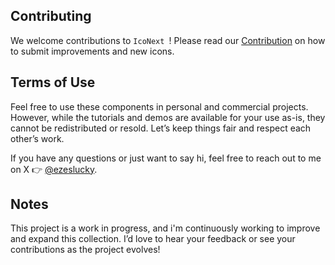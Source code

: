 

## Contributing

We welcome contributions to `IcoNext
`! Please read our [Contribution](CONTRIBUTING.md) on how to submit improvements and new icons.

## Terms of Use

Feel free to use these components in personal and commercial projects. However, while the tutorials and demos are available for your use as-is, they cannot be redistributed or resold. Let’s keep things fair and respect each other’s work.

If you have any questions or just want to say hi, feel free to reach out to me on X 👉 [@ezeslucky](https://x.com/ezeslucky).

## Notes

This project is a work in progress, and i'm continuously working to improve and expand this collection. I’d love to hear your feedback or see your contributions as the project evolves!
